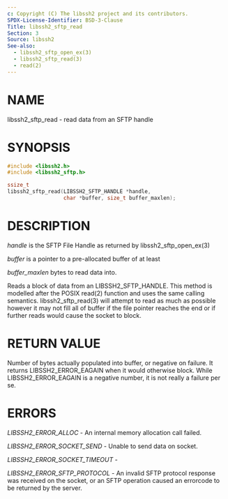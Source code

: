 ```yaml
---
c: Copyright (C) The libssh2 project and its contributors.
SPDX-License-Identifier: BSD-3-Clause
Title: libssh2_sftp_read
Section: 3
Source: libssh2
See-also:
  - libssh2_sftp_open_ex(3)
  - libssh2_sftp_read(3)
  - read(2)
---
```


# NAME

libssh2_sftp_read - read data from an SFTP handle

# SYNOPSIS

~~~c
#include <libssh2.h>
#include <libssh2_sftp.h>

ssize_t
libssh2_sftp_read(LIBSSH2_SFTP_HANDLE *handle,
                  char *buffer, size_t buffer_maxlen);
~~~

# DESCRIPTION

*handle* is the SFTP File Handle as returned by libssh2_sftp_open_ex(3)

*buffer* is a pointer to a pre-allocated buffer of at least

*buffer_maxlen* bytes to read data into.

Reads a block of data from an LIBSSH2_SFTP_HANDLE. This method is modelled
after the POSIX read(2)
function and uses the same calling semantics. libssh2_sftp_read(3)
will attempt to read as much as possible however it may not fill all of buffer
if the file pointer reaches the end or if further reads would cause the socket
to block.

# RETURN VALUE

Number of bytes actually populated into buffer, or negative on failure.
It returns LIBSSH2_ERROR_EAGAIN when it would otherwise block. While
LIBSSH2_ERROR_EAGAIN is a negative number, it is not really a failure per se.

# ERRORS

*LIBSSH2_ERROR_ALLOC* - An internal memory allocation call failed.

*LIBSSH2_ERROR_SOCKET_SEND* - Unable to send data on socket.

*LIBSSH2_ERROR_SOCKET_TIMEOUT* -

*LIBSSH2_ERROR_SFTP_PROTOCOL* - An invalid SFTP protocol response was
received on the socket, or an SFTP operation caused an errorcode to be
returned by the server.
